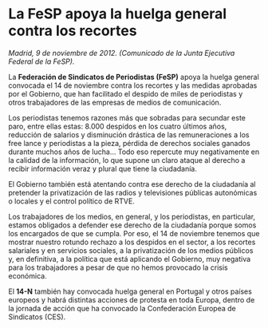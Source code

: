 # La FeSP apoya la huelga general contra los recortes

*Madrid, 9 de noviembre de 2012. (Comunicado de la Junta Ejecutiva Federal de la FeSP).*

La **Federación de Sindicatos de Periodistas (FeSP)** apoya la huelga general convocada el 14 de noviembre contra los recortes y las medidas aprobadas por el Gobierno, que han facilitado el despido de miles de periodistas y otros trabajadores de las empresas de medios de comunicación.

Los periodistas tenemos razones más que sobradas para secundar este paro, entre ellas estas: 8.000 despidos en los cuatro últimos años, reducción de salarios y disminución drástica de las remuneraciones a los free lance y periodistas a la pieza, pérdida de derechos sociales ganados durante muchos años de lucha... Todo eso repercute muy negativamente en la calidad de la información, lo que supone un claro ataque al derecho a recibir información veraz y plural que tiene la ciudadanía.

El Gobierno también está atentando contra ese derecho de la ciudadanía al pretender la privatización de las radios y televisiones públicas autonómicas o locales y el control político de RTVE.

Los trabajadores de los medios, en general, y los periodistas, en particular, estamos obligados a defender ese derecho de la ciudadanía porque somos los encargados de que se cumpla. Por eso, el 14 de noviembre tenemos que mostrar nuestro rotundo rechazo a los despidos en el sector, a los recortes salariales y en servicios sociales, a la privatización de los medios públicos y, en definitiva, a la política que está aplicando el Gobierno, muy negativa para los trabajadores a pesar de que no hemos provocado la crisis económica.

El **14-N** también hay convocada huelga general en Portugal y otros países europeos y habrá distintas acciones de protesta en toda Europa, dentro de la jornada de acción que ha convocado la Confederación Europea de Sindicatos (CES).
